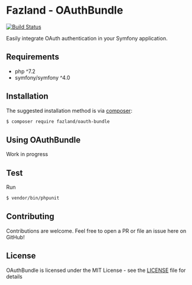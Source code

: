 Fazland - OAuthBundle
=====================
[![Build Status](https://travis-ci.org/fazland/oauth-bundle.svg?branch=master)](https://travis-ci.org/fazland/api-platform-bundle)

Easily integrate OAuth authentication in your Symfony application.

Requirements
------------
- php ^7.2
- symfony/symfony ^4.0

Installation
------------
The suggested installation method is via [composer](https://getcomposer.org/):

```sh
$ composer require fazland/oauth-bundle
```

Using OAuthBundle
--------------
Work in progress

Test
----
Run 
```sh
$ vendor/bin/phpunit
```

Contributing
------------
Contributions are welcome. Feel free to open a PR or file an issue here on GitHub!

License
-------
OAuthBundle is licensed under the MIT License - see the [LICENSE](https://github.com/fazland/oauth-bundle/blob/master/LICENSE) file for details
